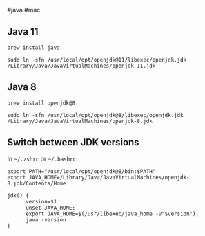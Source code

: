 #java #mac

## Java 11

```
brew install java
```

```
sudo ln -sfn /usr/local/opt/openjdk@11/libexec/openjdk.jdk /Library/Java/JavaVirtualMachines/openjdk-11.jdk
```

## Java 8

```
brew install openjdk@8
```

```
sudo ln -sfn /usr/local/opt/openjdk@8/libexec/openjdk.jdk /Library/Java/JavaVirtualMachines/openjdk-8.jdk
```

## Switch between JDK versions

In `~/.zshrc` or `~/.bashrc`:

```
export PATH="/usr/local/opt/openjdk@8/bin:$PATH"'
export JAVA_HOME=/Library/Java/JavaVirtualMachines/openjdk-8.jdk/Contents/Home

jdk() {
      version=$1
      unset JAVA_HOME;
      export JAVA_HOME=$(/usr/libexec/java_home -v"$version");
      java -version
}
```